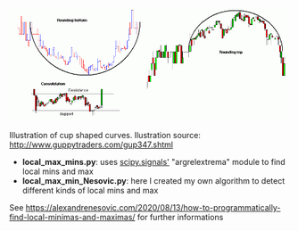 ![alt text](images/consolidation_example.gif)

Illustration of cup shaped curves. Ilustration source: http://www.guppytraders.com/gup347.shtml

<ul>
	<li> <strong>local_max_mins.py</strong>: uses <a href ="https://docs.scipy.org/doc/scipy/reference/signal.html">scipy.signals'</a> "argrelextrema" module to find local mins and max</li>
	<li> <strong>local_max_min_Nesovic.py</strong>: here I created my own algorithm to detect different kinds of local mins and max</li>
</ul>

See https://alexandrenesovic.com/2020/08/13/how-to-programmatically-find-local-minimas-and-maximas/ for further informations
